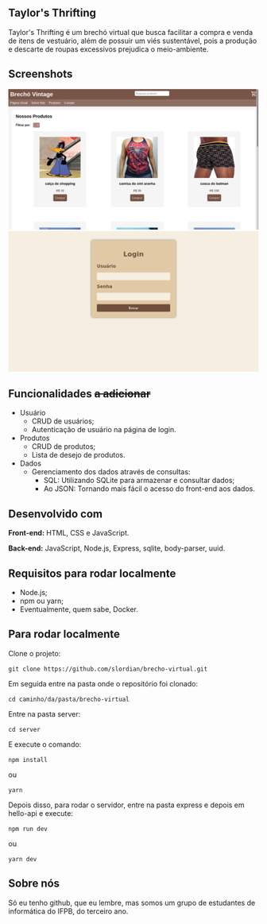 ## Taylor's Thrifting

Taylor's Thrifting é um brechó virtual que busca facilitar
a compra e venda de itens de vestuário, além de possuir um
viés sustentável, pois a produção e descarte de roupas
excessivos prejudica o meio-ambiente. 

## Screenshots
<span align="center">
  <img src="screenshots/home.png">
</span>


<span align="center">
  <img src="screenshots/login.png">
</span>

## Funcionalidades ~~a adicionar~~

- Usuário
  - CRUD de usuários;
  - Autenticação de usuário na página de login.
- Produtos
  - CRUD de produtos;
  - Lista de desejo de produtos.
- Dados
  - Gerenciamento dos dados através de consultas:
    - SQL: Utilizando SQLite para armazenar e consultar dados;
    - Ao JSON: Tornando mais fácil o acesso do front-end aos dados.

## Desenvolvido com

**Front-end:** HTML, CSS e JavaScript.

**Back-end:** JavaScript, Node.js, Express, sqlite, body-parser, uuid.

## Requisitos para rodar localmente
- Node.js;
- npm ou yarn;
- Eventualmente, quem sabe, Docker.

## Para rodar localmente 
Clone o projeto:
``` 
git clone https://github.com/slordian/brecho-virtual.git
```

Em seguida entre na pasta onde o repositório foi clonado:
```
cd caminho/da/pasta/brecho-virtual
```

Entre na pasta server:
```
cd server
```

E execute o comando: 
```
npm install
``` 
ou 
```
yarn
```

Depois disso, para rodar o servidor, entre na pasta express e depois em hello-api e execute:
```
npm run dev
``` 
ou 
```
yarn dev
```

## Sobre nós
Só eu tenho github, que eu lembre, mas somos um grupo de estudantes de informática do IFPB, do terceiro ano.
